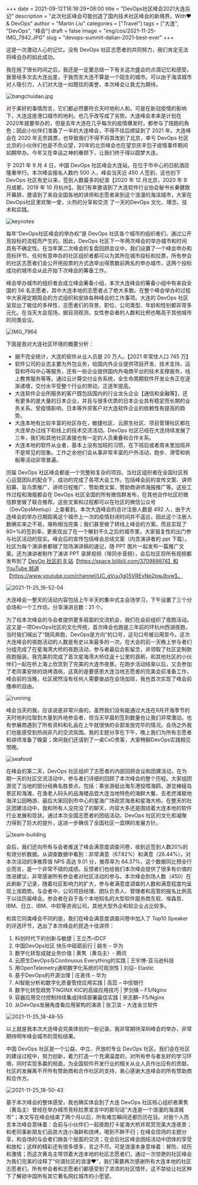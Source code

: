 +++
date = 2021-09-12T16:16:29+08:00
title = "DevOps社区峰会2021大连后记"
description = "此次社区峰会可能创造了国内技术社区峰会的新境界。With❤️ & DevOps"
author = "Martin Liu"
categories = ["Travel"]
tags = ["大连", "DevOps", "峰会"]
draft = false
image = "img/cos/2021-11-25-IMG_7942.JPG"
slug = "devops-summit-dalian-2021-best-ever"
+++

这是一次激动人心的记忆。没有 DevOps 社区志愿者的共同努力，我们肯定无法将峰会办的如此成功。

<!--more-->

我在拖了很长时间之后，我还是一定要总结一下有关这次盛会的点滴记忆和感受。我曾经多次去大连出差，于我而言大连不算是一个陌生的城市。可以由于海滨城市对人吸引力，人们对大连一如既往的美誉，本次峰会让我尤为期待。

![bangchuidao.jpg](img/cos/2021-11-25-113246.jpg)

对于美好的事情而言，它们都必然要符合天时地利人和。可是在新冠疫情的影响下，大连这座港口城市的地利，也几乎改写成了劣势。大连峰会本来是计划在 2020年就要举办的，但是去年大连在几乎每次的疫情爆发时，都参与了陪跑的角色；因此小伙伴们准备了一半的大连峰会，不得不往后顺延到了 2021 年。大连峰会在 2020 年无奈跳票，也导致我们不得不将其改到了北京，幸亏 DevOps 社区北京的小伙伴们也是不负众望，20年的北京峰会也在望京庆丰包子疫情事件期间如期举办。今年又在幸运之神的眷顾下，让我们终于得以圆梦大连。

于 2021 年 9 ⽉ 4 ⽇，中国 DevOps 社区峰会⼤连站，在位于市中心的⽇航酒店隆重举⾏。本次峰会报名⼈数约 500 ⼈，峰会当天近 450 ⼈签到，这也创下 DevOps 社区有史以来，签到⼈数最多的纪录【2020 年 12 月北京，2020 年 9 月成都，2019 年 10 月杭州】。我们有幸邀请到了⼤连软件⾏业协会秘书⻓秦健致开幕辞，邀请到了来自全国各地的讲师和志愿者来到这个浪漫的海滨城市，大家在DevOps社区里欢聚一堂，火热的分享和交流 了一天的DevOps ⽂化、理念、技术和实践。

![keynotes](img/cos/2021-11-25-110555.jpg)

每年“DevOps社区峰会的举办权”是 DevOps 社区各个城市的组织者们，通过公开竞投标的流程而产生的。因此，DevOps 社区下一年两次峰会的举办城市和时间具有不确定性。在当年第二次峰会的复盘回顾会议中，我们设置了一个峰会申办和竞标环节。任何有意申办的社区组织者都可以为其所在城市投标和拉票，所有参会的社区志愿者们会公开用投票的方式选举出得票数前两名的申办城市，这两个投标成功的城市会从此开始下次峰会的筹备工作。

峰会举办城市的组织者会成立峰会筹备小组，本次⼤连峰会的筹备⼩组中有来⾃全国的 56 名志愿者，其中⼤连本地的志愿者占了绝⼤多数。在整个峰会举办的过程中大家用定期周会的方式组织和安排各种峰会的工作事项。大连的 DevOps 社区呈现出了极佳的多样性，志愿者们的背景、职位、公司类型、年龄和性别都非常多元化。在当天大会现场，据目测观测，女性参会者的人数和比例也略高于其他城市的同类会议。

![IMG_7964](img/cos/2021-11-25-110725.jpg)

下⾯是我对⼤连社区环境的概要分析：

- 据不完全统计，⼤连的软件从业⼈员是 20 万⼈。【2021 年常住人口 745 万】
- 软件公司的业态主要为外包业务，给国内外企业提供项目开发、技术⽀持、运营和呼叫中⼼等服务，还有⼀些企业提供国内外电商平台的技术⽀撑服务，线上教育服务等等。通过云计算交付业务系统，全生命周期软件开发业务正在逐渐递增，交付⽔平受整个⾏业的带动，正逐年提⾼。
- ⼤连软件企业所服务的客户既包括国内的⾏业⻰头企业【通信和金融等】，还有更多的是⼤量的⽇本企业，并且与很多优质的⽇本企业具有稳定而长期的业务关系。受疫情影响，⽇本等外资客户对⼤连软件企业的依赖性有提⾼的趋势。
- ⼤连本地有⽐较丰富的社区存在，敏捷社区、云原⽣社区、项目管理社区都在⼤连举办过线下和线上的技术交流活动。DevOps 社区已经在⼤连持续发展了三年，我们和其他社区直接也有⼀定的⼈员重叠和合作关系。
- ⼤连本地的软件从业者，基本上没有加班的习惯，在下班后或者周末里加班并不是常⻅的现象。⼯作之余他们会从事⾮常丰富的户外活动，跑步、滑雪和帆船等活动非常普遍。

历届 DevOps 社区峰会都是一个完整和复杂的项目。当社区组织者在全国社区核心运营团队的配合下，成功的完成了各项大会工作。包括峰会前的宣传⽂案、讲师招募、盲⻦票推广、讲师⽇程推广、赞助商⽂案、赞助商讲师海报推广等。这些工作过程和海报都会在 DevOps 社区全国的所有微信群发布，在其他合作社区的微信群⾥做了联合推荐。这些文案和过程都可以在社区的微信公众号（DevOpsMeetup）上查看到。本次大连峰会的总计注册人数是 492 人，由于大连峰会的举办日期距离这个城市上一次的疫情封闭时间并不遥远，因此这个注册人数确实来之不易，堪称相当完美；我们甚至做了转线上峰会的方案。而且实现了 80+%的签到率，更表现出了在一个解封不久之后的城市里，大家报复性的出门参与社区活动的现实。峰会后的宣传包括峰会总结⽂案（内含演讲者的 ppt 下载）。社区为每个演讲者都做了现场演讲稿的速记，随 PPT 图⽚⼀起发布⼀篇推广⽂案。还为演讲者制作了演讲 PPT 录屏视频（带同步⾳频），会后社区将所有视频都发布到了 [DevOp 社区的 B 站](https://space.bilibili.com/370989874)【<https://space.bilibili.com/370989874】和> [YouTube 频道](https://www.youtube.com/channel/UC_gVuu1g05VREvNp2pwJbvw)【<https://www.youtube.com/channel/UC_gVuu1g05VREvNp2pwJbvw】。>

![2021-11-25_18-52-04](img/cos/2021-11-25-112907.jpg)

大连峰会⼀整天的活动内容包括上午半天的集中式主会场学习，下午设置了三个分会场和⼀个⼯作坊。分享演讲总数：21 个。

为了给本次峰会的与会者提供更多层⾯的交流机会，我们在会前组织了夜跑活动。这又是一项DevOps社区的文化传统，首次峰会也跑是三年前的环杭州西湖夜跑，当时我们喊出了“随风奔跑，DevOps是方向”的口号，这句口号被沿用至今。这次大连峰会的夜跑活动的⼈数是有史以来最多的⼀次。在⼤会的前⼀天晚上参与者们分组完成了在星海湾⼤桥的夜跑活动，参与者最后合影留念，并领取了社区定制款夜跑服装。我完美的完成了首次星海湾大桥往返十公里的首刷，和其他社区的小伙伴们一起在桥上海上欣赏到了完美的大连市夜景。在跑步活动结束以后，又去参加了老同事安排的烧烤酒局，这真的是要感恩大连当地志愿者的完美会前准备工作，峰会前的当晚，社区居然没有任何人需要奋战在会场加班，我也首次实现了峰会前撸串的自由。

![running](img/cos/2021-11-25-113715.jpg)

峰会当天的我，应该说是非常兴奋的，虽然我们没有能通过大连在9月开海季节的天时地利拉取到大量到外地参会者，但当天早晨的签到数量也让我们非常激动。也有参展商遇到了所有资料和礼品在上午就很快的全部发放完毕的情况。会场之外我们也能感受到热闹非凡的交流氛围。我的主题分享在下午，晚上我们为所有志愿者和讲师准备了晚宴；席间我们还请到了一桌CxO贵客，大家畅聊DevOps实践相见恨晚。

![seafood](img/cos/2021-11-25-112048.jpg)

在峰会的第⼆天，DevOps 社区组织了志愿者的内部回顾会议和团建活动，在为期⼀天的社区交流活动中，参与者们详细的回顾了本次峰会的整个历程。大家组团游览了当地的部分经典名胜景点，包括：乘坐游艇出海东港投喂海鸥，游览棒槌岛景区和海滩，在渔老人码头的品海楼品尝大连当地特色的海鲜大餐，去老虎滩极地海洋公园畅游，最后大家回到市中心的星海广场观赏海景和星海大桥。在整天的社区团建活动中，我和所有人没完没了的聊天，内容大多还是围绕着大连本地的软件行业发展和现状。通过本次全国志愿者的团结活动，DevOps 社区的文化和凝聚⼒得到了巨大的提升，这进一步确信了全国社区一盘棋的发展方针。

![team-building](img/cos/2021-11-25-112517.jpg)

会后，我们还向所有与会者推送了峰会满意度调查问卷，收到近签到人数20%的有效分析数据。从调查数据中看到：非常满意（67.82%）和满意（26.44%）。对本次活动的净推荐值 NPS 高达 9.01 分，推荐率为 64.37%，这个数据同比预全行业而言，是一个非常不错的成绩。反馈者们也给我们本次峰会提供了很多有价值的改进建议，非常感谢所有参会者对社区活动的参与。本次峰会到场⼈数（450）在此刷新了记录，随着社区影响⼒的扩⼤，参与者满意度调查的⼈数和满意程度均呈现上涨趋势。与会者中，公司项目经理、团队负责⼈、管理者和⾼管的报名⽐例⾼于以往历届峰会。参会者在自于各个本地知名的⼤型软件服务商东软、埃森哲、IBM、日立、IBM、中软等咨询公司，其他⼤型外企和软企业占⽐较多。

和其它同类峰会不同的是，我们在峰会满意度调查问卷中加入了 Top10 Speaker 的评选环节，选出了本次峰会的民选十佳讲师：

1. 科创时代下的创新与敏捷 | 王立杰–IDCF
2. 中国DevOps社区 快乐中砥砺前行 | 姚冬 – 华为
3. 数字化转型成就业务价值 | 黄隽（黄岛主）- 腾讯
4. 云原生DevOps与Continuous Everything的实践 | 王宇博-亚马逊科技
5. 用OpenTelemetry通明数字化系统的可观测性 | 刘征– Elastic
6. 基于DevOps的开源治理 | 庄表伟 – 华为
7. AI智能分析和数字化质量管控应用实践 | 高蕊 – 中信银行
8. 数字化转型趋势下NGINX KIC的高级应用技巧 | 罗剑锋 – F5/Nginx
9. 容器应用交付控制持续集成持续部署最佳实践 | 宋志麒– F5/Nginx
10. 从DevOps发展角度看应用架构的演进 | 张卫滨 – 大连金兰软件

![2021-11-25_18-48-55](img/cos/2021-11-25-111002.jpg)

以上就是我本次大连峰会完美体验的一些记录。我非常期待深圳峰会的举办，非常期待明年峰会城市的竞标结果。

中国 DevOps 社区是⼀个公益、中⽴、开放的专业 DevOps 社区。我们会在社区的建设过程中，努⼒创新，着⼒打造⼀个充满温度的，对所有参与者友好的学习环境，同时实现多赢的局⾯，为全国软件开发行业的相关从业人员作出应有的贡献。社区的发展离不开所有赞助商和合作社区的支持，衷心感谢大连峰会的所有赞助商和合作方。

![2021-11-25_18-50-43](img/cos/2021-11-25-111100.jpg)

基于本次峰会的整体感受，我也确实体会到了大连 DevOps 社区核心组织者黄隽（黄岛主）曾经在举办城市竞标拉票宣言中的那句话“大连是一个浪漫的海滨城市”；本文写在峰会结束了两个月以后，所有难忘瞬间还都历历在目。对我个人而言本次峰会意味着：会前与小伙伴们一起夜跑打卡星海大桥并观赏完美大连夜景；和老同事新朋友们品尝大连小海鲜和烧烤，喝到不醉不归；在峰会现场的主题分享，和会场的与会者们做各个层面的交流；在会后社区峰会团结活动中团体的享受和放松；这样的精彩还有很多很多，言之不尽。可是浪漫本身意味着：冒险、经历和激情；而这次黄岛主带领着大连本地的社区志愿者们，通过一次惊艳的社区峰会为我们完美的诠释了“何谓社区的浪漫❤️”，我们需要再次感谢所有大连本地的社区志愿者们，所有参会者和志愿者们都感受到了浓浓的社区情怀。这不禁给让社区种下了解锁中国所有其它著名网红城市的小愿望。

